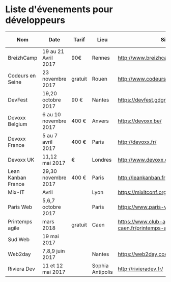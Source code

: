 # Liste d'évenements pour développeurs
 
| Nom               | Date                  | Tarif | Lieu    | Site  | Période cfp  | période achat/inscription |
|-------------------|-------------------    |---    |      ---|---    |             ---| --- |
| BreizhCamp        | 19 au 21 Avril 2017   | 90€   | Rennes  | http://www.breizhcamp.org   |   |   |
| Codeurs en Seine  | 23 novembre 2017      |gratuit| Rouen| http://www.codeursenseine.com/2017/  | début mai à fin aout 2017  | septembre 2017  |
| DevFest           | 19,20 octobre 2017    | 90 €  | Nantes  | https://devfest.gdgnantes.com/  | Ouvert jusqu'au 30/06/2017  |   |
| Devoxx Belgium    | 6 au 10 novembre 2017 | 400 € | Anvers  | https://devoxx.be/  |   |   |
| Devoxx France     | 5 au 7 avril 2017     | 400 € | Paris  | http://devoxx.fr/  |   |   |
| Devoxx UK         | 11,12 mai 2017        |     € | Londres  | http://www.devoxx.co.uk/  |   |   |
| Lean Kanban France| 29,30 novembre 2017   | 400 € | Paris    | http://leankanban.fr   |   |   |
| Mix-IT            |  Avril                |       | Lyon  | https://mixitconf.org  |   |   |
| Paris Web         | 5,6,7 octobre 2017    |       | Paris |https://www.paris-web.fr/   |   |   |
| Printemps agile   |  mars 2018            | gratuit   | Caen  | https://www.club-agile-caen.fr/printemps-agile/  |   |   |
| Sud Web           | 19 mai 2017           |   |   |   |   |   |
| Web2day           | 7,8,9 juin 2017       |   | Nantes  | https://web2day.co/  |   |   |
| Riviera Dev       | 11 et 12 mai 2017     |   | Sophia Antipolis  |  http://rivieradev.fr/  |   |   |

